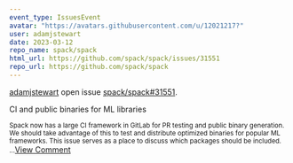 ```yaml
---
event_type: IssuesEvent
avatar: "https://avatars.githubusercontent.com/u/12021217?"
user: adamjstewart
date: 2023-03-12
repo_name: spack/spack
html_url: https://github.com/spack/spack/issues/31551
repo_url: https://github.com/spack/spack
---
```


<a href='https://github.com/adamjstewart' target='_blank'>adamjstewart</a> open issue <a href='https://github.com/spack/spack/issues/31551' target='_blank'>spack/spack#31551</a>.

<p>CI and public binaries for ML libraries</p><small>Spack now has a large CI framework in GitLab for PR testing and public binary generation. We should take advantage of this to test and distribute optimized binaries for popular ML frameworks. This issue serves as a place to discuss which packages should be included....</small><a href='https://github.com/spack/spack/issues/31551' target='_blank'>View Comment</a>